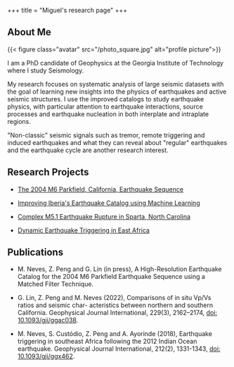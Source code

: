 +++
title = "Miguel's research page"
+++

## About Me

{{< figure class="avatar" src="/photo_square.jpg" alt="profile picture">}}

I am a PhD candidate of Geophysics at the Georgia Institute of Technology where I study Seismology.

My research focuses on systematic analysis of large seismic datasets with the goal of learning new insights into the physics of earthquakes and active seismic structures. I use the improved catalogs to study earthquake physics, with particular attention to earthquake interactions, source processes and earthquake nucleation in both interplate and intraplate regions.

"Non-classic" seismic signals such as tremor, remote triggering and induced earthquakes and what they can reveal about "regular" earthquakes and the earthquake cycle are another research interest.

## Research Projects

* [The 2004 M6 Parkfield, California, Earthquake Sequence](/research/parkfield)

* [Improving Iberia's Earthquake Catalog using Machine Learning](/research/iberia)

* [Complex M5.1 Earthquake Rupture in Sparta, North Carolina](/research/sparta)

* [Dynamic Earthquake Triggering in East Africa](/research/dynamic_triggering)

## Publications

+ M. Neves, Z. Peng and G. Lin (in press), A High-Resolution Earthquake Catalog for the 2004 M6 Parkfield Earthquake Sequence using a Matched Filter Technique.

+ G. Lin, Z. Peng and M. Neves (2022), Comparisons of in situ Vp/Vs ratios and seismic char- acteristics between northern and southern California. Geophysical Journal International, 229(3), 2162–2174, [doi: 10.1093/gji/ggac038](https://doi.org/10.1093/gji/ggac038).

+ M. Neves, S. Custódio, Z. Peng and A. Ayorinde (2018), Earthquake triggering in southeast Africa following the 2012 Indian Ocean earthquake. Geophysical Journal International, 212(2), 1331-1343, [doi: 10.1093/gji/ggx462](https://doi.org/10.1093/gji/ggx462).
